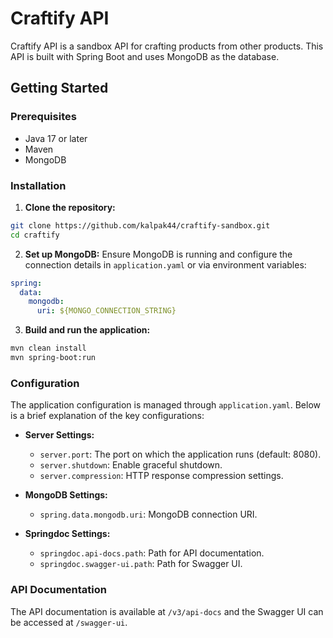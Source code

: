 # Craftify API

Craftify API is a sandbox API for crafting products from other products. This API is built with Spring Boot and uses
MongoDB as the database.

## Getting Started

### Prerequisites

- Java 17 or later
- Maven
- MongoDB

### Installation

1. **Clone the repository:**

```bash
git clone https://github.com/kalpak44/craftify-sandbox.git
cd craftify
```

2. **Set up MongoDB:**
   Ensure MongoDB is running and configure the connection details in `application.yaml` or via environment variables:

```yaml
spring:
  data:
    mongodb:
      uri: ${MONGO_CONNECTION_STRING}
```

3. **Build and run the application:**

```bash
mvn clean install
mvn spring-boot:run
```

### Configuration

The application configuration is managed through `application.yaml`. Below is a brief explanation of the key
configurations:

- **Server Settings:**
    - `server.port`: The port on which the application runs (default: 8080).
    - `server.shutdown`: Enable graceful shutdown.
    - `server.compression`: HTTP response compression settings.

- **MongoDB Settings:**
    - `spring.data.mongodb.uri`: MongoDB connection URI.

- **Springdoc Settings:**
    - `springdoc.api-docs.path`: Path for API documentation.
    - `springdoc.swagger-ui.path`: Path for Swagger UI.

### API Documentation

The API documentation is available at `/v3/api-docs` and the Swagger UI can be accessed at `/swagger-ui`.